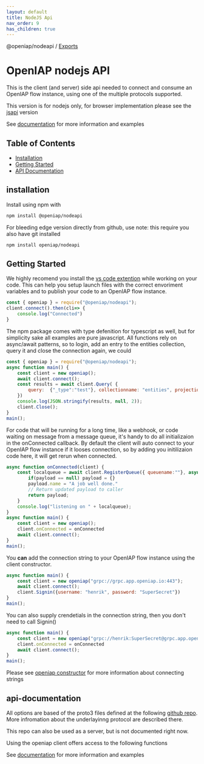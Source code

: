 ```yaml
---
layout: default
title: NodeJS Api
nav_order: 9
has_children: true
---
```

@openiap/nodeapi / [Exports](modules.html#)

# OpenIAP nodejs API

This is the client (and server) side api needed to connect and consume an OpenIAP flow instance, using one of the multiple protocols supported.

This version is for nodejs only, for browser implementation please see the [jsapi](https://github.com/openiap/jsapi) version

See [documentation](https://openiap.github.io/nodeapi/) for more information and examples

## Table of Contents

- [Installation](#installation)
- [Getting Started](#getting-started)
- [API Documentation](#api-documentation)

## installation
Install using npm with
```bash
npm install @openiap/nodeapi
```
For bleeding edge version directly from github, use
note: this require you also have git installed
```bash
npm install openiap/nodeapi
```

## Getting Started
We highly recomend you install the [vs code extention](https://marketplace.visualstudio.com/items?itemName=openiap.openiap-assistant) while working on your code. This can help you setup launch files with the correct envoriment variables and to publish your code to an OpenIAP flow instance.

```javascript
const { openiap } = require("@openiap/nodeapi");
client.connect().then(cli=> {
    console.log("Connected")
}

```
The npm package comes with type defenition for typescript as well, but for simplicity sake all examples are pure javascript. All functions rely on async/await patterns, so to login, add an entry to the entities collection, query it and close the connection again, we could
```javascript
const { openiap } = require("@openiap/nodeapi");
async function main() {
    const client = new openiap();
    await client.connect();
    const results = await client.Query( {
        query:  {"_type":"test"}, collectionname: "entities", projection: {"name": 1}
    })
    console.log(JSON.stringify(results, null, 2));
    client.Close();
}
main();
```

For code that will be running for a long time, like a webhook, or code waiting on message from a message queue, it's handy to do all initializaion in the onConnected callback. By default the client will auto connect to your OpenIAP flow instance if it looses connection, so by adding you initilizaion code here, it will get rerun when connected.

```javascript
async function onConnected(client) {
    const localqueue = await client.RegisterQueue({ queuename:""}, async (msg, payload, user, jwt)=> {
        if(payload == null) payload = {}
        payload.name = "A job well done."
        // Return updated payload to caller
        return payload;
    }
    console.log("listening on " + localqueue);
}
async function main() {
    const client = new openiap();
    client.onConnected = onConnected
    await client.connect();
}
main();
```

You **can** add the connection string to your OpenIAP flow instance using the client constructor.
```javascript
async function main() {
    const client = new openiap("grpc://grpc.app.openiap.io:443");
    await client.connect();
    client.Signin({username: "henrik", password: "SuperSecret"})
}
main();
```

You can also supply crendetials in the connection string, then you don't need to call Signin()
```javascript
async function main() {
    const client = new openiap("grpc://henrik:SuperSecret@grpc.app.openiap.io:443");
    client.onConnected = onConnected
    await client.connect();
}
main();
```

Please see [openiap constructor](https://openiap.github.io/nodeapi/classes/openiap.html#constructor) for more information about connecting strings

## api-documentation

All options are based of the proto3 files defined at the following [github repo](https://github.com/openiap/proto). More infromation about the underlayinng protocol are described there.

This repo can also be used as a server, but is not documented right now.

Using the openiap client offers access to the following functions

See [documentation](https://openiap.github.io/nodeapi/) for more information and examples
